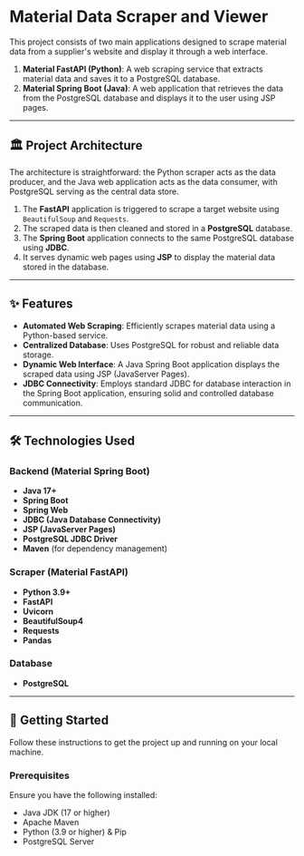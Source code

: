 # Material Data Scraper and Viewer

This project consists of two main applications designed to scrape material data from a supplier's website and display it through a web interface.

1.  **Material FastAPI (Python)**: A web scraping service that extracts material data and saves it to a PostgreSQL database.
2.  **Material Spring Boot (Java)**: A web application that retrieves the data from the PostgreSQL database and displays it to the user using JSP pages.

---

## 🏛️ Project Architecture

The architecture is straightforward: the Python scraper acts as the data producer, and the Java web application acts as the data consumer, with PostgreSQL serving as the central data store.

1.  The **FastAPI** application is triggered to scrape a target website using `BeautifulSoup` and `Requests`.
2.  The scraped data is then cleaned and stored in a **PostgreSQL** database.
3.  The **Spring Boot** application connects to the same PostgreSQL database using **JDBC**.
4.  It serves dynamic web pages using **JSP** to display the material data stored in the database.



---

## ✨ Features

* **Automated Web Scraping**: Efficiently scrapes material data using a Python-based service.
* **Centralized Database**: Uses PostgreSQL for robust and reliable data storage.
* **Dynamic Web Interface**: A Java Spring Boot application displays the scraped data using JSP (JavaServer Pages).
* **JDBC Connectivity**: Employs standard JDBC for database interaction in the Spring Boot application, ensuring solid and controlled database communication.

---

## 🛠️ Technologies Used

### Backend (Material Spring Boot)

* **Java 17+**
* **Spring Boot**
* **Spring Web**
* **JDBC (Java Database Connectivity)**
* **JSP (JavaServer Pages)**
* **PostgreSQL JDBC Driver**
* **Maven** (for dependency management)

### Scraper (Material FastAPI)

* **Python 3.9+**
* **FastAPI**
* **Uvicorn**
* **BeautifulSoup4**
* **Requests**
* **Pandas**

### Database

* **PostgreSQL**

---

## 🚀 Getting Started

Follow these instructions to get the project up and running on your local machine.

### Prerequisites

Ensure you have the following installed:
* Java JDK (17 or higher)
* Apache Maven
* Python (3.9 or higher) & Pip
* PostgreSQL Server